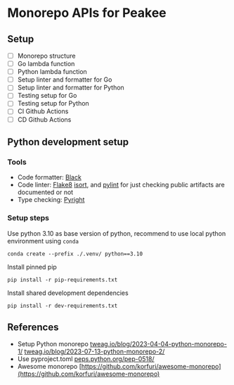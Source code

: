 # Monorepo APIs for Peakee

## Setup

-   [ ] Monorepo structure
-   [ ] Go lambda function
-   [ ] Python lambda function
-   [ ] Setup linter and formatter for Go
-   [ ] Setup linter and formatter for Python
-   [ ] Testing setup for Go
-   [ ] Testing setup for Python
-   [ ] CI Github Actions
-   [ ] CD Github Actions

## Python development setup

### Tools

-   Code formatter: [Black](https://github.com/psf/black)
-   Code linter: [Flake8](https://flake8.pycqa.org/en/latest/user/index.html) [isort](https://github.com/PyCQA/isort), and [pylint](https://pypi.org/project/pylint/) for just checking public artifacts are documented or not
-   Type checking: [Pyright](https://github.com/microsoft/pyright#static-type-checker-for-python)

### Setup steps

Use python 3.10 as base version of python, recommend to use local python environment using `conda`

```shell
conda create --prefix ./.venv/ python==3.10
```

Install pinned pip

```shell
pip install -r pip-requirements.txt
```

Install shared development dependencies

```shell
pip install -r dev-requirements.txt
```

## References

-   Setup Python monorepo [tweag.io/blog/2023-04-04-python-monorepo-1/](https://www.tweag.io/blog/2023-04-04-python-monorepo-1/) [tweag.io/blog/2023-07-13-python-monorepo-2/](https://www.tweag.io/blog/2023-07-13-python-monorepo-2/)
-   Use pyproject.toml [peps.python.org/pep-0518/](https://peps.python.org/pep-0518/)
-   Awesome monorepo [https://github.com/korfuri/awesome-monorepo](https://github.com/korfuri/awesome-monorepo)
